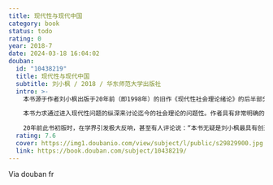 ```yaml
---
title: 现代性与现代中国
category: book
status: todo
rating: 0
year: 2018-7
date: 2024-03-18 16:04:02
douban:
  id: "10438219"
  title: 现代性与现代中国
  subtitle: 刘小枫 / 2018 / 华东师范大学出版社
  intro: >-
    本书源于作者刘小枫出版于20年前（即1998年）的旧作《现代性社会理论绪论》的后半部分。修订版延续了旧有的观点，修改了一些语词、句子和标点，使得表达更为准确，注释方式也尽可能符合现在的格式规范。

    本书力求通过进入现代性问题的纵深来讨论迄今的社会理论的问题性。作者具有非常明确的问题意识，其思路是带着中国问题进入西方问题再返回中国问题。

    20年前此书初版时，在学界引发极大反响，甚至有人评论说：“本书无疑是刘小枫最具有创造性的著作，他似乎揭开了为所有中国学者所热切关注的现代性的真正本质。”20年后，在当今中国的快速发展和日益全球化背景下，此书的学术意义愈加彰显。
  rating: 7.6
  cover: https://img1.doubanio.com/view/subject/l/public/s29829900.jpg
  link: https://book.douban.com/subject/10438219/
---
```


Via douban fr